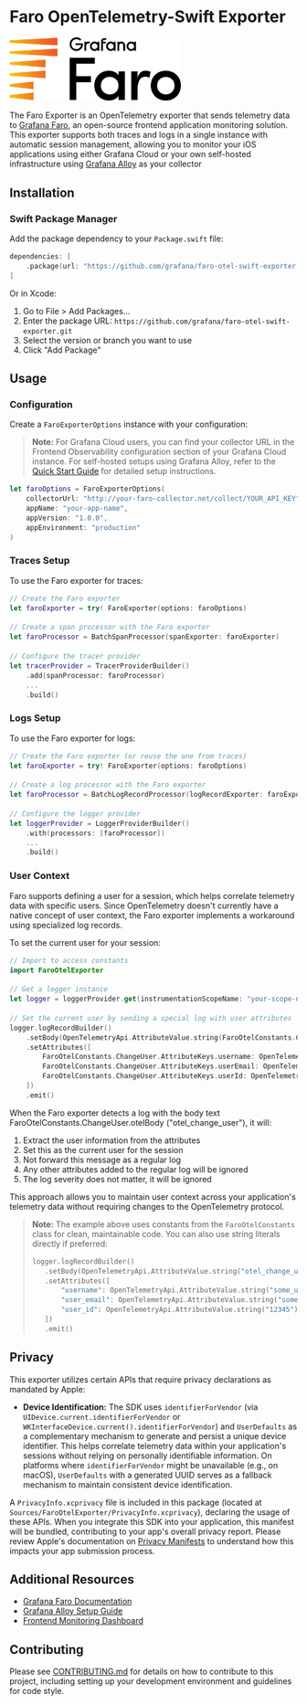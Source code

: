 # Faro OpenTelemetry-Swift Exporter

<img src="./docs/assets/faro_logo.png" alt="Grafana Faro logo" width="300" />

The Faro Exporter is an OpenTelemetry exporter that sends telemetry data to [Grafana Faro](https://grafana.com/oss/faro/), an open-source frontend application monitoring solution. This exporter supports both traces and logs in a single instance with automatic session management, allowing you to monitor your iOS applications using either Grafana Cloud or your own self-hosted infrastructure using [Grafana Alloy](https://grafana.com/docs/alloy) as your collector

## Installation

### Swift Package Manager

Add the package dependency to your `Package.swift` file:

```swift
dependencies: [
    .package(url: "https://github.com/grafana/faro-otel-swift-exporter.git", from: "1.0.0")
]
```

Or in Xcode:

1. Go to File > Add Packages...
2. Enter the package URL: `https://github.com/grafana/faro-otel-swift-exporter.git`
3. Select the version or branch you want to use
4. Click "Add Package"

## Usage

### Configuration

Create a `FaroExporterOptions` instance with your configuration:

> **Note:** For Grafana Cloud users, you can find your collector URL in the Frontend Observability configuration section of your Grafana Cloud instance. For self-hosted setups using Grafana Alloy, refer to the [Quick Start Guide](https://github.com/grafana/faro-web-sdk/blob/main/docs/sources/tutorials/quick-start-browser.md) for detailed setup instructions.

```swift
let faroOptions = FaroExporterOptions(
    collectorUrl: "http://your-faro-collector.net/collect/YOUR_API_KEY",
    appName: "your-app-name",
    appVersion: "1.0.0",
    appEnvironment: "production"
)
```

### Traces Setup

To use the Faro exporter for traces:

```swift
// Create the Faro exporter
let faroExporter = try! FaroExporter(options: faroOptions)

// Create a span processor with the Faro exporter
let faroProcessor = BatchSpanProcessor(spanExporter: faroExporter)

// Configure the tracer provider
let tracerProvider = TracerProviderBuilder()
    .add(spanProcessor: faroProcessor)
    ...
    .build()
```

### Logs Setup

To use the Faro exporter for logs:

```swift
// Create the Faro exporter (or reuse the one from traces)
let faroExporter = try! FaroExporter(options: faroOptions)

// Create a log processor with the Faro exporter
let faroProcessor = BatchLogRecordProcessor(logRecordExporter: faroExporter)

// Configure the logger provider
let loggerProvider = LoggerProviderBuilder()
    .with(processors: [faroProcessor])
    ...
    .build()
```

### User Context

Faro supports defining a user for a session, which helps correlate telemetry data with specific users. Since OpenTelemetry doesn't currently have a native concept of user context, the Faro exporter implements a workaround using specialized log records.

To set the current user for your session:

```swift
// Import to access constants
import FaroOtelExporter

// Get a logger instance
let logger = loggerProvider.get(instrumentationScopeName: "your-scope-name")

// Set the current user by sending a special log with user attributes
logger.logRecordBuilder()
    .setBody(OpenTelemetryApi.AttributeValue.string(FaroOtelConstants.ChangeUser.otelBody))
    .setAttributes([
        FaroOtelConstants.ChangeUser.AttributeKeys.username: OpenTelemetryApi.AttributeValue.string("some_user"),
        FaroOtelConstants.ChangeUser.AttributeKeys.userEmail: OpenTelemetryApi.AttributeValue.string("some_user@example.com"),
        FaroOtelConstants.ChangeUser.AttributeKeys.userId: OpenTelemetryApi.AttributeValue.string("12345")
    ])
    .emit()
```

When the Faro exporter detects a log with the body text FaroOtelConstants.ChangeUser.otelBody ("otel_change_user"), it will:

1. Extract the user information from the attributes
2. Set this as the current user for the session
3. Not forward this message as a regular log
4. Any other attributes added to the regular log will be ignored
5. The log severity does not matter, it will be ignored

This approach allows you to maintain user context across your application's telemetry data without requiring changes to the OpenTelemetry protocol.

> **Note:** The example above uses constants from the `FaroOtelConstants` class for clean, maintainable code. You can also use string literals directly if preferred:
>
> ```swift
> logger.logRecordBuilder()
>    .setBody(OpenTelemetryApi.AttributeValue.string("otel_change_user"))
>    .setAttributes([
>        "username": OpenTelemetryApi.AttributeValue.string("some_user"),
>        "user_email": OpenTelemetryApi.AttributeValue.string("some_user@example.com"),
>        "user_id": OpenTelemetryApi.AttributeValue.string("12345")
>    ])
>    .emit()
> ```

## Privacy

This exporter utilizes certain APIs that require privacy declarations as mandated by Apple:

- **Device Identification:** The SDK uses `identifierForVendor` (via `UIDevice.current.identifierForVendor` or `WKInterfaceDevice.current().identifierForVendor`) and `UserDefaults` as a complementary mechanism to generate and persist a unique device identifier. This helps correlate telemetry data within your application's sessions without relying on personally identifiable information. On platforms where `identifierForVendor` might be unavailable (e.g., on macOS), `UserDefaults` with a generated UUID serves as a fallback mechanism to maintain consistent device identification.

A `PrivacyInfo.xcprivacy` file is included in this package (located at `Sources/FaroOtelExporter/PrivacyInfo.xcprivacy`), declaring the usage of these APIs. When you integrate this SDK into your application, this manifest will be bundled, contributing to your app's overall privacy report. Please review Apple's documentation on [Privacy Manifests](https://developer.apple.com/documentation/bundleresources/privacy_manifest_files) to understand how this impacts your app submission process.

## Additional Resources

- [Grafana Faro Documentation](https://grafana.com/oss/faro/)
- [Grafana Alloy Setup Guide](https://grafana.com/docs/alloy/latest/set-up/)
- [Frontend Monitoring Dashboard](https://grafana.com/grafana/dashboards/17766-frontend-monitoring/)

## Contributing

Please see [CONTRIBUTING.md](CONTRIBUTING.md) for details on how to contribute to this project, including setting up your development environment and guidelines for code style.
